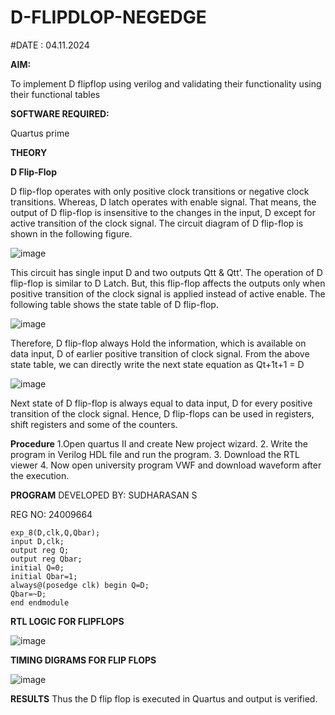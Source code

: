 # D-FLIPDLOP-NEGEDGE

#DATE : 04.11.2024

**AIM:**

To implement  D flipflop using verilog and validating their functionality using their functional tables

**SOFTWARE REQUIRED:**

Quartus prime

**THEORY**

**D Flip-Flop**

D flip-flop operates with only positive clock transitions or negative clock transitions. Whereas, D latch operates with enable signal. That means, the output of D flip-flop is insensitive to the changes in the input, D except for active transition of the clock signal. The circuit diagram of D flip-flop is shown in the following figure.

![image](https://github.com/naavaneetha/D-FLIPDLOP-NEGEDGE/assets/154305477/48c81fe8-bc3f-40e7-95e2-519fc155ad51)

This circuit has single input D and two outputs Qtt & Qtt’. The operation of D flip-flop is similar to D Latch. But, this flip-flop affects the outputs only when positive transition of the clock signal is applied instead of active enable. The following table shows the state table of D flip-flop.

![image](https://github.com/naavaneetha/D-FLIPDLOP-NEGEDGE/assets/154305477/e5f3fda7-68ec-4a3a-a0a4-cf6f9cc4ab55)

Therefore, D flip-flop always Hold the information, which is available on data input, D of earlier positive transition of clock signal. From the above state table, we can directly write the next state equation as Qt+1t+1 = D

![image](https://github.com/naavaneetha/D-FLIPDLOP-NEGEDGE/assets/154305477/8592c0d8-2917-4142-91b9-d6c30dd891d2)

Next state of D flip-flop is always equal to data input, D for every positive transition of the clock signal. Hence, D flip-flops can be used in registers, shift registers and some of the counters.

**Procedure**
 1.Open quartus II and create New project wizard. 
 2. Write the program in Verilog HDL file and run the program. 
 3. Download the RTL viewer 
 4. Now open university program VWF and download waveform after the execution.

**PROGRAM**
DEVELOPED BY: SUDHARASAN S

REG NO: 24009664
```
exp_8(D,clk,Q,Qbar); 
input D,clk; 
output reg Q; 
output reg Qbar; 
initial Q=0; 
initial Qbar=1; 
always@(posedge clk) begin Q=D; 
Qbar=~D; 
end endmodule
```

**RTL LOGIC FOR FLIPFLOPS**

![image](https://github.com/user-attachments/assets/77cb6c09-58d9-4b55-a099-da7bfb045b27)


**TIMING DIGRAMS FOR FLIP FLOPS**

![image](https://github.com/user-attachments/assets/5017d553-cb86-4575-95e2-4d6ec3c2157b)


**RESULTS**
 Thus the D flip flop is executed in Quartus and output is verified.
